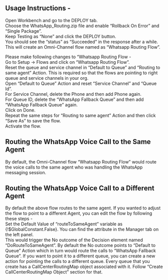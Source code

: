 ## Usage Instructions -

Open Workbench and go to the DEPLOY tab.  
Choose the WhatsApp_Routing.zip file and enable “Rollback On Error” and “Single Package”.  
Keep Testing as “None” and click the DEPLOY button.  
You should see the “status” as “Succeeded” in the response after a while.  
This will create an Omni-Channel flow named as “Whatsapp Routing Flow”.  
  
Please make following changes to “Whatsapp Routing Flow -  
Go to Setup -> Flows and click on “Whatsapp Routing Flow”.  
Reset the queue and service channel in “Default to Queue” and “Routing to same agent” Action. This is required so that the flows are pointing to right queue and service channels in your org.  
Open “Default to Queue” Action and reset “Service Channel” and “Queue Id”.  
For Service Channel, delete the Phone and then add Phone again.  
For Queue ID, delete the “WhatsApp Fallback Queue” and then add “WhatsApp Fallback Queue” again.  
Click on Done.  
Repeat the same steps for “Routing to same agent” Action and then click “Save As” to save the flow.  
Activate the flow.  


## Routing the WhatsApp Voice Call to the Same Agent 

By default, the Omni-Channel flow “Whatsapp Routing Flow” would route the voice calls to the same agent who was handling the WhatsApp messaging session.  

## Routing the WhatsApp Voice Call to a Different Agent

By default the above flow routes to the same agent. If you wanted to adjust the flow to point to a different Agent, you can edit the flow by following these steps -  
Set the Default Value of “routeToSameAgent” variable as {!$GlobalConstant.False}. You can find the attribute in the Manager tab on the left panel.  
This would trigger the No outcome of the  Decision element named “DoRouteToSameAgent”. By default the No outcome points to “Default to Queue” Action which in turn would route the calls to “WhatsApp Fallback Queue”. If you want to point it to a different queue, you can create a new action for pointing the calls to a different queue. Every queue that you create has a CallCenterRoutingMap object associated with it. Follow “Create CallCenterRoutingMap Object” section for that.	